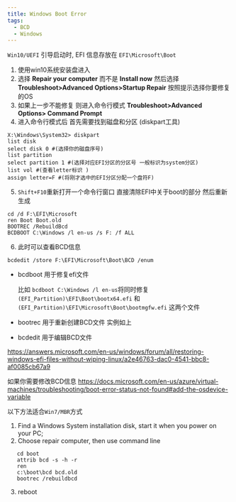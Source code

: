 ```yaml
---
title: Windows Boot Error 
tags:
  - BCD
  - Windows
---
```

<!--more-->
`Win10/UEFI` 引导启动时, EFI 信息存放在 `EFI\Microsoft\Boot`
1. 使用win10系统安装盘进入
2. 选择 **Repair your computer** 而不是 **Install now** 然后选择 **Troubleshoot>Advanced  Options>Startup Repair** 按照提示选择你要修复的OS
3. 如果上一步不能修复 则进入命令行模式 **Troubleshoot>Advanced Options> Command Prompt**
4. 进入命令行模式后 首先需要找到磁盘和分区 (diskpart工具)
```
X:\Windows\System32> diskpart
list disk
select disk 0 #(选择你的磁盘序号)
list partition
select partition 1 #(选择对应EFI分区的分区号 一般标识为system分区)
list vol #(查看letter标识 )
assign letter=F #(将刚才选中的EFI分区分配一个盘符F)
```
5. `Shift+F10`重新打开一个命令行窗口 直接清除EFI中关于boot的部分 然后重新生成
```
cd /d F:\EFI\Microsoft
ren Boot Boot.old
BOOTREC /RebuildBcd
BCDBOOT C:\Windows /l en-us /s F: /f ALL
```
6. 此时可以查看BCD信息
```
bcdedit /store F:\EFI\Microsoft\Boot\BCD /enum
```

+ bcdboot 用于修复efi文件 
  
  比如 `bcdboot C:\Windows /l en-us`将同时修复 `(EFI_Partition)\EFI\Boot\bootx64.efi` 和 `(EFI_Partition)\EFI\Microsoft\Boot\bootmgfw.efi` 这两个文件
+ bootrec 用于重新创建BCD文件 实例如上 
+ bcdedit 用于编辑BCD文件

https://answers.microsoft.com/en-us/windows/forum/all/restoring-windows-efi-files-without-wiping-linux/a2e46763-dac0-4541-bbc8-af0085cb67a9

如果你需要修改BCD信息
https://docs.microsoft.com/en-us/azure/virtual-machines/troubleshooting/boot-error-status-not-found#add-the-osdevice-variable


以下方法适合`Win7/MBR`方式
1. Find a Windows System installation disk, start it when you power on your PC;
2. Choose repair computer, then use command line
```
   cd boot
   attrib bcd -s -h -r
   ren
   c:\boot\bcd bcd.old
   bootrec /rebuildbcd
```
3. reboot
